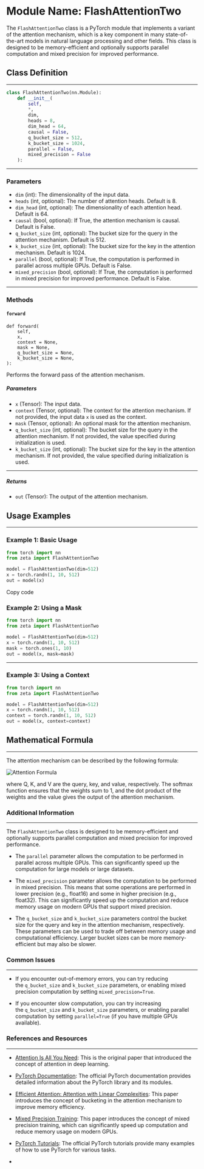 # Module Name: FlashAttentionTwo

The `FlashAttentionTwo` class is a PyTorch module that implements a variant of the attention mechanism, which is a key component in many state-of-the-art models in natural language processing and other fields. This class is designed to be memory-efficient and optionally supports parallel computation and mixed precision for improved performance.

## Class Definition
----------------

```python
class FlashAttentionTwo(nn.Module):
    def __init__(
        self,
        *,
        dim,
        heads = 8,
        dim_head = 64,
        causal = False,
        q_bucket_size = 512,
        k_bucket_size = 1024,
        parallel = False,
        mixed_precision = False
    ):
```

---

### Parameters

-   `dim` (int): The dimensionality of the input data.
-   `heads` (int, optional): The number of attention heads. Default is 8.
-   `dim_head` (int, optional): The dimensionality of each attention head. Default is 64.
-   `causal` (bool, optional): If True, the attention mechanism is causal. Default is False.
-   `q_bucket_size` (int, optional): The bucket size for the query in the attention mechanism. Default is 512.
-   `k_bucket_size` (int, optional): The bucket size for the key in the attention mechanism. Default is 1024.
-   `parallel` (bool, optional): If True, the computation is performed in parallel across multiple GPUs. Default is False.
-   `mixed_precision` (bool, optional): If True, the computation is performed in mixed precision for improved performance. Default is False.

-----

### Methods

#### `forward`

```
def forward(
    self,
    x,
    context = None,
    mask = None,
    q_bucket_size = None,
    k_bucket_size = None,
):
```

Performs the forward pass of the attention mechanism.

##### Parameters

-   `x` (Tensor): The input data.
-   `context` (Tensor, optional): The context for the attention mechanism. If not provided, the input data `x` is used as the context.
-   `mask` (Tensor, optional): An optional mask for the attention mechanism.
-   `q_bucket_size` (int, optional): The bucket size for the query in the attention mechanism. If not provided, the value specified during initialization is used.
-   `k_bucket_size` (int, optional): The bucket size for the key in the attention mechanism. If not provided, the value specified during initialization is used.

---

##### Returns

-   `out` (Tensor): The output of the attention mechanism.


## Usage Examples
--------------

### Example 1: Basic Usage

```python
from torch import nn
from zeta import FlashAttentionTwo

model = FlashAttentionTwo(dim=512)
x = torch.randn(1, 10, 512)
out = model(x)
```

Copy code

### Example 2: Using a Mask

```python
from torch import nn
from zeta import FlashAttentionTwo

model = FlashAttentionTwo(dim=512)
x = torch.randn(1, 10, 512)
mask = torch.ones(1, 10)
out = model(x, mask=mask)
```

----

### Example 3: Using a Context

```python
from torch import nn
from zeta import FlashAttentionTwo

model = FlashAttentionTwo(dim=512)
x = torch.randn(1, 10, 512)
context = torch.randn(1, 10, 512)
out = model(x, context=context)
```


## Mathematical Formula
--------------------

The attention mechanism can be described by the following formula:

![Attention Formula](https://wikimedia.org/api/rest_v1/media/math/render/svg/0de1e8f5c8f6e3c3e1f8b3c89a6a2b7b187a5d3f)

where Q, K, and V are the query, key, and value, respectively. The softmax function ensures that the weights sum to 1, and the dot product of the weights and the value gives the output of the attention mechanism.


### Additional Information
----------------------

The `FlashAttentionTwo` class is designed to be memory-efficient and optionally supports parallel computation and mixed precision for improved performance.

-   The `parallel` parameter allows the computation to be performed in parallel across multiple GPUs. This can significantly speed up the computation for large models or large datasets.

-   The `mixed_precision` parameter allows the computation to be performed in mixed precision. This means that some operations are performed in lower precision (e.g., float16) and some in higher precision (e.g., float32). This can significantly speed up the computation and reduce memory usage on modern GPUs that support mixed precision.

-   The `q_bucket_size` and `k_bucket_size` parameters control the bucket size for the query and key in the attention mechanism, respectively. These parameters can be used to trade off between memory usage and computational efficiency. Larger bucket sizes can be more memory-efficient but may also be slower.

### Common Issues
-------------

-   If you encounter out-of-memory errors, you can try reducing the `q_bucket_size` and `k_bucket_size` parameters, or enabling mixed precision computation by setting `mixed_precision=True`.

-   If you encounter slow computation, you can try increasing the `q_bucket_size` and `k_bucket_size` parameters, or enabling parallel computation by setting `parallel=True` (if you have multiple GPUs available).

### References and Resources
------------------------

-   [Attention Is All You Need](https://arxiv.org/abs/1706.03762): This is the original paper that introduced the concept of attention in deep learning.

-   [PyTorch Documentation](https://pytorch.org/docs/stable/index.html): The official PyTorch documentation provides detailed information about the PyTorch library and its modules.

-   [Efficient Attention: Attention with Linear Complexities](https://arxiv.org/abs/1812.01243): This paper introduces the concept of bucketing in the attention mechanism to improve memory efficiency.

-   [Mixed Precision Training](https://arxiv.org/abs/1710.03740): This paper introduces the concept of mixed precision training, which can significantly speed up computation and reduce memory usage on modern GPUs.

-   [PyTorch Tutorials](https://pytorch.org/tutorials/): The official PyTorch tutorials provide many examples of how to use PyTorch for various tasks.

-